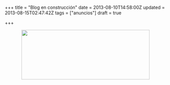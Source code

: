 +++
title = "Blog en construcción"
date = 2013-08-10T14:58:00Z
updated = 2013-08-15T02:47:42Z
tags = ["anuncios"]
draft = true

+++

<div dir="ltr" style="text-align: left;" trbidi="on"><div class="separator" style="clear: both; text-align: center;"></div><div class="separator" style="clear: both; text-align: center;"><a href="http://4.bp.blogspot.com/-fXaGc0kU4bg/UgZHMnsTBZI/AAAAAAAAFLQ/lmjUu_uYe1A/s1600/BLOG-CONSTRU.jpg" imageanchor="1" style="margin-left: 1em; margin-right: 1em;"><img border="0" height="155" src="http://4.bp.blogspot.com/-fXaGc0kU4bg/UgZHMnsTBZI/AAAAAAAAFLQ/lmjUu_uYe1A/s400/BLOG-CONSTRU.jpg" width="400" /></a></div><br /></div>
